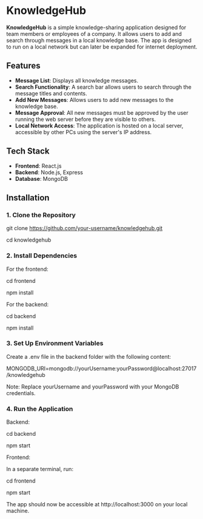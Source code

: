 # KnowledgeHub

**KnowledgeHub** is a simple knowledge-sharing application designed for team members or employees of a company. It allows users to add and search through messages in a local knowledge base. The app is designed to run on a local network but can later be expanded for internet deployment.

## Features

- **Message List**: Displays all knowledge messages.
- **Search Functionality**: A search bar allows users to search through the message titles and contents.
- **Add New Messages**: Allows users to add new messages to the knowledge base.
- **Message Approval**: All new messages must be approved by the user running the web server before they are visible to others.
- **Local Network Access**: The application is hosted on a local server, accessible by other PCs using the server's IP address.

## Tech Stack

- **Frontend**: React.js
- **Backend**: Node.js, Express
- **Database**: MongoDB

## Installation

### 1. Clone the Repository

  git clone https://github.com/your-username/knowledgehub.git

  cd knowledgehub

### 2. Install Dependencies

For the frontend:

  cd frontend

  npm install

For the backend:

  cd backend

  npm install

### 3. Set Up Environment Variables

Create a .env file in the backend folder with the following content:

  MONGODB_URI=mongodb://yourUsername:yourPassword@localhost:27017/knowledgehub

Note: Replace yourUsername and yourPassword with your MongoDB credentials.

### 4. Run the Application
Backend:

  cd backend

  npm start


Frontend:

In a separate terminal, run:

  cd frontend

  npm start

The app should now be accessible at http://localhost:3000 on your local machine.
